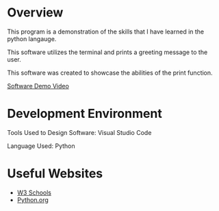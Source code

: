 # Overview

This program is a demonstration of the skills that I have learned in the python langauge.

This software utilizes the terminal and prints a greeting message to the user. 

This software was created to showcase the abilities of the print function.


[Software Demo Video](https://youtu.be/qhm9JazF8UY)

# Development Environment

Tools Used to Design Software: Visual Studio Code

Language Used: Python

# Useful Websites

* [W3 Schools](https://www.w3schools.com/python/)
* [Python.org](https://docs.python.org/3/tutorial/index.html)
